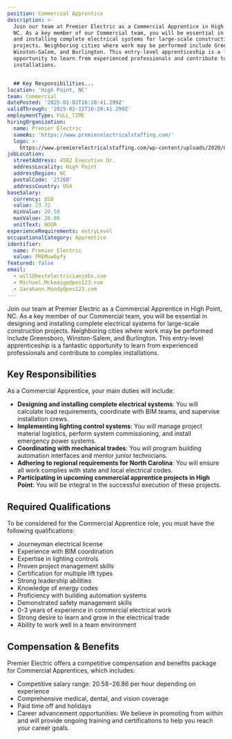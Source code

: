 ```yaml
---
position: Commercial Apprentice
description: >-
  Join our team at Premier Electric as a Commercial Apprentice in High Point,
  NC. As a key member of our Commercial team, you will be essential in designing
  and installing complete electrical systems for large-scale construction
  projects. Neighboring cities where work may be performed include Greensboro,
  Winston-Salem, and Burlington. This entry-level apprenticeship is a fantastic
  opportunity to learn from experienced professionals and contribute to complex
  installations. 


  ## Key Responsibilities...
location: 'High Point, NC'
team: Commercial
datePosted: '2025-01-02T16:28:41.299Z'
validThrough: '2025-02-11T16:28:41.299Z'
employmentType: FULL_TIME
hiringOrganization:
  name: Premier Electric
  sameAs: 'https://www.premierelectricalstaffing.com/'
  logo: >-
    https://www.premierelectricalstaffing.com/wp-content/uploads/2020/05/Premier-Electrical-Staffing-logo.png
jobLocation:
  streetAddress: 4582 Executive Dr.
  addressLocality: High Point
  addressRegion: NC
  postalCode: '27260'
  addressCountry: USA
baseSalary:
  currency: USD
  value: 23.72
  minValue: 20.58
  maxValue: 26.86
  unitText: HOUR
experienceRequirements: entryLevel
occupationalCategory: Apprentice
identifier:
  name: Premier Electric
  value: PREMuw6yfy
featured: false
email:
  - will@bestelectricianjobs.com
  - Michael.Mckeaige@pes123.com
  - Sarahann.Moody@pes123.com
---
```




Join our team at Premier Electric as a Commercial Apprentice in High Point, NC. As a key member of our Commercial team, you will be essential in designing and installing complete electrical systems for large-scale construction projects. Neighboring cities where work may be performed include Greensboro, Winston-Salem, and Burlington. This entry-level apprenticeship is a fantastic opportunity to learn from experienced professionals and contribute to complex installations. 

## Key Responsibilities
As a Commercial Apprentice, your main duties will include:

- **Designing and installing complete electrical systems**: You will calculate load requirements, coordinate with BIM teams, and supervise installation crews. 
- **Implementing lighting control systems**: You will manage project material logistics, perform system commissioning, and install emergency power systems. 
- **Coordinating with mechanical trades**: You will program building automation interfaces and mentor junior technicians.
- **Adhering to regional requirements for North Carolina**: You will ensure all work complies with state and local electrical codes.
- **Participating in upcoming commercial apprentice projects in High Point**: You will be integral in the successful execution of these projects.

## Required Qualifications
To be considered for the Commercial Apprentice role, you must have the following qualifications:

- Journeyman electrical license
- Experience with BIM coordination
- Expertise in lighting controls
- Proven project management skills
- Certification for multiple lift types
- Strong leadership abilities
- Knowledge of energy codes
- Proficiency with building automation systems
- Demonstrated safety management skills
- 0-3 years of experience in commercial electrical work
- Strong desire to learn and grow in the electrical trade
- Ability to work well in a team environment

## Compensation & Benefits
Premier Electric offers a competitive compensation and benefits package for Commercial Apprentices, which includes:

- Competitive salary range: $20.58-$26.86 per hour depending on experience
- Comprehensive medical, dental, and vision coverage
- Paid time off and holidays
- Career advancement opportunities: We believe in promoting from within and will provide ongoing training and certifications to help you reach your career goals.